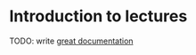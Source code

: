 # Introduction to lectures

TODO: write [great documentation](http://jacobian.org/writing/what-to-write/)

